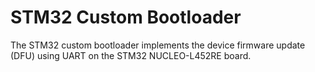 # STM32 Custom Bootloader

The STM32 custom bootloader implements the device firmware update (DFU) using UART on the STM32 NUCLEO-L452RE board.
